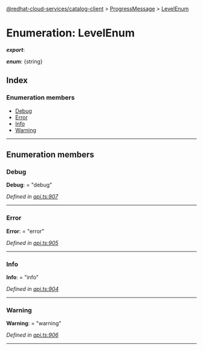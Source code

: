 [@redhat-cloud-services/catalog-client](../README.md) > [ProgressMessage](../modules/progressmessage.md) > [LevelEnum](../enums/progressmessage.levelenum.md)

# Enumeration: LevelEnum

*__export__*: 

*__enum__*: {string}

## Index

### Enumeration members

* [Debug](progressmessage.levelenum.md#debug)
* [Error](progressmessage.levelenum.md#error)
* [Info](progressmessage.levelenum.md#info)
* [Warning](progressmessage.levelenum.md#warning)

---

## Enumeration members

<a id="debug"></a>

###  Debug

**Debug**:  = "debug"

*Defined in [api.ts:907](https://github.com/RedHatInsights/javascript-clients/blob/master/packages/catalog/api.ts#L907)*

___
<a id="error"></a>

###  Error

**Error**:  = "error"

*Defined in [api.ts:905](https://github.com/RedHatInsights/javascript-clients/blob/master/packages/catalog/api.ts#L905)*

___
<a id="info"></a>

###  Info

**Info**:  = "info"

*Defined in [api.ts:904](https://github.com/RedHatInsights/javascript-clients/blob/master/packages/catalog/api.ts#L904)*

___
<a id="warning"></a>

###  Warning

**Warning**:  = "warning"

*Defined in [api.ts:906](https://github.com/RedHatInsights/javascript-clients/blob/master/packages/catalog/api.ts#L906)*

___


